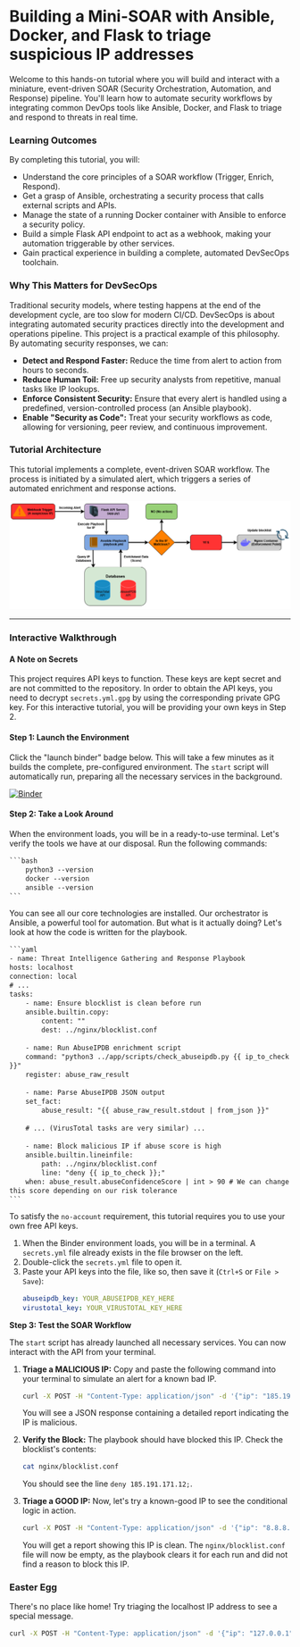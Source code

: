 # Building a Mini-SOAR with Ansible, Docker, and Flask to triage suspicious IP addresses

Welcome to this hands-on tutorial where you will build and interact with a miniature, event-driven SOAR (Security Orchestration, Automation, and Response) pipeline. You'll learn how to automate security workflows by integrating common DevOps tools like Ansible, Docker, and Flask to triage and respond to threats in real time.

### Learning Outcomes
By completing this tutorial, you will:
- Understand the core principles of a SOAR workflow (Trigger, Enrich, Respond).
- Get a grasp of Ansible, orchestrating a security process that calls external scripts and APIs.
- Manage the state of a running Docker container with Ansible to enforce a security policy.
- Build a simple Flask API endpoint to act as a webhook, making your automation triggerable by other services.
- Gain practical experience in building a complete, automated DevSecOps toolchain.

### Why This Matters for DevSecOps
Traditional security models, where testing happens at the end of the development cycle, are too slow for modern CI/CD. DevSecOps is about integrating automated security practices directly into the development and operations pipeline. This project is a practical example of this philosophy. By automating security responses, we can:
- **Detect and Respond Faster:** Reduce the time from alert to action from hours to seconds.
- **Reduce Human Toil:** Free up security analysts from repetitive, manual tasks like IP lookups.
- **Enforce Consistent Security:** Ensure that every alert is handled using a predefined, version-controlled process (an Ansible playbook).
- **Enable "Security as Code":** Treat your security workflows as code, allowing for versioning, peer review, and continuous improvement.

### Tutorial Architecture
This tutorial implements a complete, event-driven SOAR workflow. The process is initiated by a simulated alert, which triggers a series of automated enrichment and response actions.

![SOAR Workflow](soar_workflow.png)

---

### **Interactive Walkthrough**

#### **A Note on Secrets**
This project requires API keys to function. These keys are kept secret and are not committed to the repository. In order to obtain the API keys, you need to decrypt `secrets.yml.gpg` by using the corresponding private GPG key. For this interactive tutorial, you will be providing your own keys in Step 2.

#### **Step 1: Launch the Environment**
Click the "launch binder" badge below. This will take a few minutes as it builds the complete, pre-configured environment. The `start` script will automatically run, preparing all the necessary services in the background.

[![Binder](https://mybinder.org/badge_logo.svg)](https://mybinder.org/v2/gh/leovalentin2/devops-soar/main)

#### **Step 2: Take a Look Around**
When the environment loads, you will be in a ready-to-use terminal. Let's verify the tools we have at our disposal. Run the following commands:

    ```bash
        python3 --version
        docker --version
        ansible --version
    ```

You can see all our core technologies are installed. Our orchestrator is Ansible, a powerful tool for automation. But what is it actually doing? Let's look at how the code is written for the playbook.

    ```yaml
    - name: Threat Intelligence Gathering and Response Playbook
    hosts: localhost
    connection: local
    # ...
    tasks:
        - name: Ensure blocklist is clean before run
        ansible.builtin.copy:
            content: ""
            dest: ../nginx/blocklist.conf

        - name: Run AbuseIPDB enrichment script
        command: "python3 ../app/scripts/check_abuseipdb.py {{ ip_to_check }}"
        register: abuse_raw_result

        - name: Parse AbuseIPDB JSON output
        set_fact:
            abuse_result: "{{ abuse_raw_result.stdout | from_json }}"
        
        # ... (VirusTotal tasks are very similar) ...

        - name: Block malicious IP if abuse score is high
        ansible.builtin.lineinfile:
            path: ../nginx/blocklist.conf
            line: "deny {{ ip_to_check }};"
        when: abuse_result.abuseConfidenceScore | int > 90 # We can change this score depending on our risk tolerance
    ```

To satisfy the `no-account` requirement, this tutorial requires you to use your own free API keys.

1.  When the Binder environment loads, you will be in a terminal. A `secrets.yml` file already exists in the file browser on the left.
2.  Double-click the `secrets.yml` file to open it.
3.  Paste your API keys into the file, like so, then save it (`Ctrl+S` or `File > Save`):
    ```yaml
    abuseipdb_key: YOUR_ABUSEIPDB_KEY_HERE
    virustotal_key: YOUR_VIRUSTOTAL_KEY_HERE
    ```

**Step 3: Test the SOAR Workflow**

The `start` script has already launched all necessary services. You can now interact with the API from your terminal.

1.  **Triage a MALICIOUS IP:** Copy and paste the following command into your terminal to simulate an alert for a known bad IP.
    ```bash
    curl -X POST -H "Content-Type: application/json" -d '{"ip": "185.191.171.12"}' [http://127.0.0.1:5000/triage](http://127.0.0.1:5000/triage)
    ```
    You will see a JSON response containing a detailed report indicating the IP is malicious.

2.  **Verify the Block:** The playbook should have blocked this IP. Check the blocklist's contents:
    ```bash
    cat nginx/blocklist.conf
    ```
    You should see the line `deny 185.191.171.12;`.

3.  **Triage a GOOD IP:** Now, let's try a known-good IP to see the conditional logic in action.
    ```bash
    curl -X POST -H "Content-Type: application/json" -d '{"ip": "8.8.8.8"}' [http://127.0.0.1:5000/triage](http://127.0.0.1:5000/triage)
    ```
    You will get a report showing this IP is clean. The `nginx/blocklist.conf` file will now be empty, as the playbook clears it for each run and did not find a reason to block this IP.

### Easter Egg

There's no place like home! Try triaging the localhost IP address to see a special message.
```bash
curl -X POST -H "Content-Type: application/json" -d '{"ip": "127.0.0.1"}' [http://127.0.0.1:5000/triage](http://127.0.0.1:5000/triage)
```
